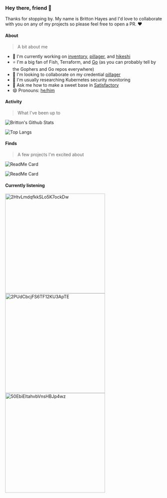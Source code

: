 ### Hey there, friend 👋

Thanks for stopping by. My name is Britton Hayes and I'd love to collaborate with you on any of my projects so please feel free to open a PR. :heart:


#### About

> A bit about me

- 🔭 I'm currently working on [inventory](https://github.com/open-farms/inventory), [pillager](https://github.com/brittonhayes/pillager), and [hikeshi](https://github.com/brittonhayes/hikeshi)
- ⭐ I'm a big fan of Fish, Terraform, and [Go](https://golang.org) (as you can probably tell by the Gophers and Go repos everywhere)
- 🤝 I'm looking to collaborate on my credential [pillager](https://github.com/brittonhayes/pillager)
- 🤔 I'm usually researching Kubernetes security monitoring
- 💬 Ask me how to make a sweet base in [Satisfactory](https://www.satisfactorygame.com/)
- 😄 Pronouns: [he/him](https://pronoun.is/he)



#### Activity

> What I've been up to




![Britton's Github Stats](https://github-readme-stats.vercel.app/api?username=brittonhayes&show_icons=true&count_private=true&title_color=95c4ce&icon_color=95c4ce&text_color=c6c8d1&bg_color=161821)

![Top Langs](https://github-readme-stats.vercel.app/api/top-langs/?username=brittonhayes&hide=javascript,html,css&title_color=95c4ce&icon_color=95c4ce&text_color=c6c8d1&bg_color=161821)



#### Finds

> A few projects I'm excited about




![ReadMe Card](https://github-readme-stats.vercel.app/api/pin/?username=princjef&repo=gomarkdoc&title_color=95c4ce&icon_color=95c4ce&text_color=c6c8d1&bg_color=161821)

![ReadMe Card](https://github-readme-stats.vercel.app/api/pin/?username=BurntSushi&repo=ripgrep&title_color=95c4ce&icon_color=95c4ce&text_color=c6c8d1&bg_color=161821)




#### Currently listening

<img src="https://mosaic.scdn.co/640/ab67616d0000b27354a49b442251370c60b195eeab67616d0000b273a9636c3bb63f70c1590cb109ab67616d0000b273b88baf83b9be0aac0d2455cfab67616d0000b273f3644792b8357581a6f15e17" alt="2HtvLmdqfkkSLo5K7ockDw" height=320/>

<img src="https://mosaic.scdn.co/640/ab67616d0000b2730846775682a5e57b0acf5081ab67616d0000b2736c8c3ab9a3e02699bfb5cd75ab67616d0000b27382f9461fa96ec121d7bddc65ab67616d0000b273dc64b9b320f37d29c290b142" alt="2PUdCbcjFS6TF12KU3ApTE" height=320/>

<img src="https://mosaic.scdn.co/640/ab67616d0000b2731b0e4f75874313f1ea8ab3aaab67616d0000b273365b94ad5ffb1ca40195a748ab67616d0000b27375766ab4b79392913bbbb338ab67616d0000b2739d23ed35d0e8497351fcf7f3" alt="50EbiEItahvbVnsHBJp4wz" height=320/>